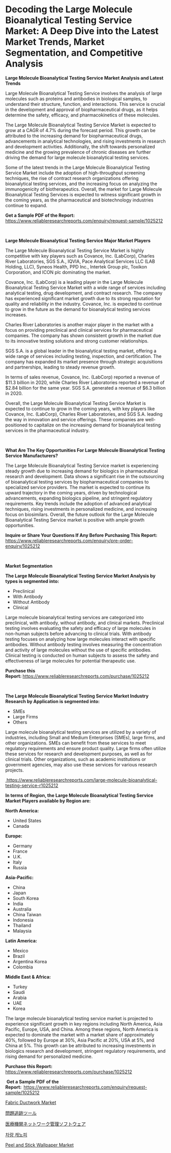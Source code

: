 <p><h1>Decoding the Large Molecule Bioanalytical Testing Service Market: A Deep Dive into the Latest Market Trends, Market Segmentation, and Competitive Analysis</h1></p><p><strong>Large Molecule Bioanalytical Testing Service Market Analysis and Latest Trends</strong></p>
<p><p>Large Molecule Bioanalytical Testing Service involves the analysis of large molecules such as proteins and antibodies in biological samples, to understand their structure, function, and interactions. This service is crucial in the development and approval of biopharmaceutical drugs, as it helps determine the safety, efficacy, and pharmacokinetics of these molecules.</p><p>The Large Molecule Bioanalytical Testing Service Market is expected to grow at a CAGR of 4.7% during the forecast period. This growth can be attributed to the increasing demand for biopharmaceutical drugs, advancements in analytical technologies, and rising investments in research and development activities. Additionally, the shift towards personalized medicine and the growing prevalence of chronic diseases are further driving the demand for large molecule bioanalytical testing services.</p><p>Some of the latest trends in the Large Molecule Bioanalytical Testing Service Market include the adoption of high-throughput screening techniques, the rise of contract research organizations offering bioanalytical testing services, and the increasing focus on analyzing the immunogenicity of biotherapeutics. Overall, the market for Large Molecule Bioanalytical Testing Services is expected to witness significant growth in the coming years, as the pharmaceutical and biotechnology industries continue to expand.</p></p>
<p><strong>Get a Sample PDF of the Report:&nbsp;</strong> <a href="https://www.reliableresearchreports.com/enquiry/request-sample/1025212">https://www.reliableresearchreports.com/enquiry/request-sample/1025212</a></p>
<p>&nbsp;</p>
<p><strong>Large Molecule Bioanalytical Testing Service Major Market Players</strong></p>
<p><p>The Large Molecule Bioanalytical Testing Service Market is highly competitive with key players such as Covance, Inc. (LabCorp), Charles River Laboratories, SGS S.A., IQVIA, Pace Analytical Services LLC (LAB Holding, LLC), Syneos Health, PPD Inc., Intertek Group plc, Toxikon Corporation, and ICON plc dominating the market.</p><p>Covance, Inc. (LabCorp) is a leading player in the Large Molecule Bioanalytical Testing Service Market with a wide range of services including analytical testing, drug development, and contract research. The company has experienced significant market growth due to its strong reputation for quality and reliability in the industry. Covance, Inc. is expected to continue to grow in the future as the demand for bioanalytical testing services increases.</p><p>Charles River Laboratories is another major player in the market with a focus on providing preclinical and clinical services for pharmaceutical companies. The company has shown consistent growth in the market due to its innovative testing solutions and strong customer relationships.</p><p>SGS S.A. is a global leader in the bioanalytical testing market, offering a wide range of services including testing, inspection, and certification. The company has expanded its market presence through strategic acquisitions and partnerships, leading to steady revenue growth.</p><p>In terms of sales revenue, Covance, Inc. (LabCorp) reported a revenue of $11.3 billion in 2020, while Charles River Laboratories reported a revenue of $2.84 billion for the same year. SGS S.A. generated a revenue of $6.3 billion in 2020.</p><p>Overall, the Large Molecule Bioanalytical Testing Service Market is expected to continue to grow in the coming years, with key players like Covance, Inc. (LabCorp), Charles River Laboratories, and SGS S.A. leading the way in innovation and service offerings. These companies are well-positioned to capitalize on the increasing demand for bioanalytical testing services in the pharmaceutical industry.</p></p>
<p>&nbsp;</p>
<p><strong>What Are The Key Opportunities For Large Molecule Bioanalytical Testing Service Manufacturers?</strong></p>
<p><p>The Large Molecule Bioanalytical Testing Service market is experiencing steady growth due to increasing demand for biologics in pharmaceutical research and development. Data shows a significant rise in the outsourcing of bioanalytical testing services by biopharmaceutical companies to specialized service providers. The market is expected to continue its upward trajectory in the coming years, driven by technological advancements, expanding biologics pipeline, and stringent regulatory requirements. Key trends include the adoption of advanced analytical techniques, rising investments in personalized medicine, and increasing focus on biosimilars. Overall, the future outlook for the Large Molecule Bioanalytical Testing Service market is positive with ample growth opportunities.</p></p>
<p><strong>Inquire or Share Your Questions If Any Before Purchasing This Report:</strong> <a href="https://www.reliableresearchreports.com/enquiry/pre-order-enquiry/1025212">https://www.reliableresearchreports.com/enquiry/pre-order-enquiry/1025212</a></p>
<p>&nbsp;</p>
<p><strong>Market Segmentation</strong></p>
<p><strong>The Large Molecule Bioanalytical Testing Service Market Analysis by types is segmented into:</strong></p>
<p><ul><li>Preclinical</li><li>With Antibody</li><li>Without Antibody</li><li>Clinical</li></ul></p>
<p><p>Large molecule bioanalytical testing services are categorized into preclinical, with antibody, without antibody, and clinical markets. Preclinical testing involves evaluating the safety and efficacy of large molecules in non-human subjects before advancing to clinical trials. With antibody testing focuses on analyzing how large molecules interact with specific antibodies. Without antibody testing involves measuring the concentration and activity of large molecules without the use of specific antibodies. Clinical testing is conducted on human subjects to assess the safety and effectiveness of large molecules for potential therapeutic use.</p></p>
<p><strong>Purchase this Report:&nbsp;</strong><a href="https://www.reliableresearchreports.com/purchase/1025212">https://www.reliableresearchreports.com/purchase/1025212</a></p>
<p>&nbsp;</p>
<p><strong>The Large Molecule Bioanalytical Testing Service Market Industry Research by Application is segmented into:</strong></p>
<p><ul><li>SMEs</li><li>Large Firms</li><li>Others</li></ul></p>
<p><p>Large molecule bioanalytical testing services are utilized by a variety of industries, including Small and Medium Enterprises (SMEs), large firms, and other organizations. SMEs can benefit from these services to meet regulatory requirements and ensure product quality. Large firms often utilize these services for research and development purposes, as well as for clinical trials. Other organizations, such as academic institutions or government agencies, may also use these services for various research projects.</p></p>
<p><a href="https://www.reliableresearchreports.com/large-molecule-bioanalytical-testing-service-r1025212">&nbsp;https://www.reliableresearchreports.com/large-molecule-bioanalytical-testing-service-r1025212</a></p>
<p><strong>In terms of Region, the Large Molecule Bioanalytical Testing Service Market Players available by Region are:</strong></p>
<p>
    <p> <strong> North America: </strong>
        <ul>
            <li>United States</li>
            <li>Canada</li>
        </ul>
        </p> 
    <p> <strong> Europe: </strong>
        <ul>
            <li>Germany</li>
            <li>France</li>
            <li>U.K.</li>
            <li>Italy</li>
            <li>Russia</li>
        </ul>
        </p> 
    <p> <strong> Asia-Pacific: </strong>
        <ul>
            <li>China</li>
            <li>Japan</li>
            <li>South Korea</li>
            <li>India</li>
            <li>Australia</li>
            <li>China Taiwan</li>
            <li>Indonesia</li>
            <li>Thailand</li>
            <li>Malaysia</li>
        </ul>
        </p> 
    <p> <strong> Latin America: </strong>
        <ul>
            <li>Mexico</li>
            <li>Brazil</li>
            <li>Argentina Korea</li>
            <li>Colombia</li>
        </ul>
        </p> 
    <p> <strong> Middle East & Africa: </strong>
        <ul>
            <li>Turkey</li>
            <li>Saudi</li>
            <li>Arabia</li>
            <li>UAE</li>
            <li>Korea</li>
        </ul>
    </p>
    </p>
<p><p>The large molecule bioanalytical testing service market is projected to experience significant growth in key regions including North America, Asia Pacific, Europe, USA, and China. Among these regions, North America is expected to dominate the market with a market share of approximately 40%, followed by Europe at 30%, Asia Pacific at 20%, USA at 5%, and China at 5%. This growth can be attributed to increasing investments in biologics research and development, stringent regulatory requirements, and rising demand for personalized medicine.</p></p>
<p><strong>Purchase this Report: </strong><a href="https://www.reliableresearchreports.com/purchase/1025212">https://www.reliableresearchreports.com/purchase/1025212</a></p>
<p>&nbsp;<strong>Get a Sample PDF of the Report:&nbsp;&nbsp;</strong><a href="https://www.reliableresearchreports.com/enquiry/request-sample/1025212">https://www.reliableresearchreports.com/enquiry/request-sample/1025212</a></p>
<p><strong></strong></p>
<p><p><a href="https://www.linkedin.com/pulse/fabric-ductwork-market-furnishes-information-share-trends-growth-zny0f?trackingId=hGpAlcNyRKtxGLf%2BbQjEEw%3D%3D">Fabric Ductwork Market</a></p><p><a href="https://github.com/KaydenJohns1964/Market-Research-Report-List-1/blob/main/746897853819.md">問題追跡ツール</a></p><p><a href="https://github.com/decker5351/Market-Research-Report-List-1/blob/main/314133353820.md">医療機関ネットワーク管理ソフトウェア</a></p><p><a href="https://github.com/vseigx30c9a1j/Market-Research-Report-List-2/blob/main/562288549848.md">차량 캐노피</a></p><p><a href="https://www.linkedin.com/pulse/peel-stick-wallpaper-market-outlook-industry-overview-forecast-5x9vf?trackingId=ib0TrA2sVaOzp7Ddty%2BfPA%3D%3D">Peel and Stick Wallpaper Market</a></p></p>